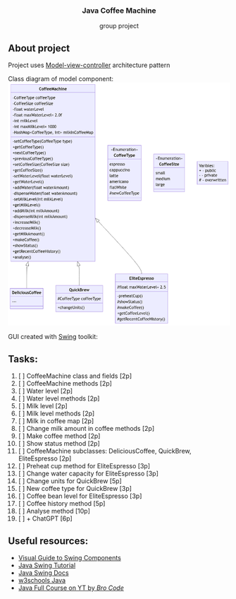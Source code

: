 <h3 align="center">Java Coffee Machine</h3>
<p align="center">group project</p>


## About project
Project uses [Model-view-controller](https://en.wikipedia.org/wiki/Model%E2%80%93view%E2%80%93controller) architecture pattern

Class diagram of model component:  
![ClassDiagram](/Assets/CoffeeMachine_ClassDiagram.png?raw=true "ClassDiagram")

GUI created with [Swing](https://en.wikipedia.org/wiki/Swing_(Java)) toolkit:  
<!-- ![Application Screenshot]() -->


## Tasks:
1. [ ] CoffeeMachine class and fields [2p]
2. [ ] CoffeeMachine methods [2p]
3. [ ] Water level [2p]
4. [ ] Water level methods [2p]
5. [ ] Milk level [2p]
6. [ ] Milk level methods [2p]
7. [ ] Milk in coffee map [2p]
8. [ ] Change milk amount in coffee methods [2p]
9. [ ] Make coffee method [2p]
10. [ ] Show status method [2p]
11. [ ] CoffeeMachine subclasses: DeliciousCoffee, QuickBrew, EliteEspresso [2p]
12. [ ] Preheat cup method for EliteEspresso [3p]
13. [ ] Change water capacity for EliteEspresso [3p]
14. [ ] Change units for QuickBrew [5p]
15. [ ] New coffee type for QuickBrew [3p]
16. [ ] Coffee bean level for EliteEspresso [3p]
17. [ ] Coffee history method [5p]
18. [ ] Analyse method [10p]
19. [ ] + ChatGPT [6p]


## Useful resources:
- [Visual Guide to Swing Components](https://web.mit.edu/6.005/www/sp14/psets/ps4/java-6-tutorial/components.html)
- [Java Swing Tutorial](https://www.javatpoint.com/java-swing)
- [Java Swing Docs](https://docs.oracle.com/javase/tutorial/uiswing/components/index.html)
- [w3schools Java](https://www.w3schools.com/java/default.asp)
- [Java Full Course on YT by *Bro Code*](https://youtu.be/xk4_1vDrzzo?si=aDvK_PnVQErCFQ14)

